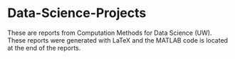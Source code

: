 # Data-Science-Projects
These are reports from Computation Methods for Data Science (UW). These reports were generated with LaTeX and the MATLAB code is located at the end of the reports.   
